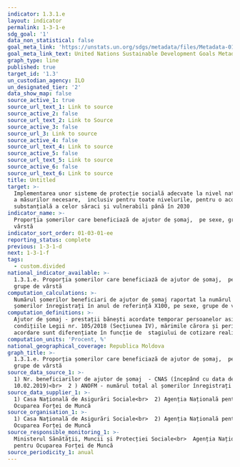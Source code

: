 ```yaml
---
indicator: 1.3.1.e
layout: indicator
permalink: 1-3-1-e
sdg_goal: '1'
data_non_statistical: false
goal_meta_link: 'https://unstats.un.org/sdgs/metadata/files/Metadata-01-03-01a.pdf'
goal_meta_link_text: United Nations Sustainable Development Goals Metadata (pdf 894kB)
graph_type: line
published: true
target_id: '1.3'
un_custodian_agency: ILO
un_designated_tier: '2'
data_show_map: false
source_active_1: true
source_url_text_1: Link to source
source_active_2: false
source_url_text_2: Link to Source
source_active_3: false
source_url_3: Link to source
source_active_4: false
source_url_text_4: Link to source
source_active_5: false
source_url_text_5: Link to source
source_active_6: false
source_url_text_6: Link to source
title: Untitled
target: >-
  Implementarea unor sisteme de protecție socială adecvate la nivel național și
  a măsurilor necesare,  inclusiv pentru toate nivelurile, pentru o acoperire
  substanțială a celor săraci și vulnerabili până în 2030
indicator_name: >-
  Proporția șomerilor care beneficiază de ajutor de șomaj,  pe sexe, grupe de
  vârstă
indicator_sort_order: 01-03-01-ee
reporting_status: complete
previous: 1-3-1-d
next: 1-3-1-f
tags:
  - custom.divided
national_indicator_available: >-
  1.3.1.e. Proporția șomerilor care beneficiază de ajutor de șomaj,  pe sexe,
  grupe de vârstă
computation_calculations: >-
  Numărul șomerilor beneficiari de ajutor de șomaj raportat la numărul total al
  șomerilor înregistrați în anul de referință X100, pe sexe, grupe de vârstă.
computation_definitions: >-
  Ajutor de șomaj - prestații bănești acordate temporar persoanelor asigurate în
  condițiile Legii nr. 105/2018 (Secțiunea IV), mărimile cărora și perioada de
  acordare sunt diferențiate în funcție de  stagiului de cotizare realizat.
computation_units: 'Procent, %'
national_geographical_coverage: Republica Moldova
graph_title: >-
  1.3.1.e. Proporția șomerilor care beneficiază de ajutor de șomaj,  pe sexe,
  grupe de vârstă
source_data_source_1: >-
  1) Nr. beneficiarilor de ajutor de șomaj  - CNAS (începând cu data de
  10.02.2019)<br>  2 ) ANOFM - numărul total al șomerilor înregistrați
source_data_supplier_1: >-
  1) Casa Națională de Asigurări Sociale<br>  2) Agenția Națională pentru
  Ocuparea Forței de Muncă
source_organisation_1: >-
  1) Casa Națională de Asigurări Sociale<br>  2) Agenția Națională pentru
  Ocuparea Forței de Muncă
source_responsible_monitoring_1: >-
  Ministerul Sănătății, Muncii și Protecției Sociale<br>  Agenția Națională
  pentru Ocuparea Forței de Muncă
source_periodicity_1: anual
---
```

